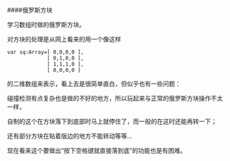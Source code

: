 ####俄罗斯方块

学习数组时做的俄罗斯方块。

对方块的处理是从网上看来的用一个像这样

```
var sq:Array=[ 0,0,0,0 ],
             [ 0,1,0,0 ],
             [ 1,1,1,0 ],
             [ 0,0,0,0 ]
```
的二维数组来表示，看上去是很简单直白，但似乎也有一些问题：

碰撞检测有点复杂也是做的不好的地方，所以玩起来与正常的俄罗斯方块操作不太一样，

自制的这个在方块落下到底部时马上就停住了，而一般的在这时还能再转一下；

还有部分方块在贴着版边的地方不能转动等等...

现在看来这个要做出“按下空格键就直接落到底”的功能也是有困难。

